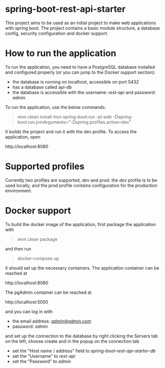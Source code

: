 # spring-boot-rest-api-starter

This project aims to be used as an initial project to make web applications with spring boot.
The project contains a basic module structure, a database config, security configuration and docker support. 

# How to run the application

To run the application, you need to have a PostgreSQL database installed and configured properly (or you can jump to the Docker support section):
 - the database is running on localhost, accessible on port 5432
 - has a database called api-db
 - the database is accessible with the username: *rest-api* and password: *admin*

To run the application, use the below commands:

> mvn clean install
> mvn spring-boot:run -pl web -Dspring-boot.run.jvmArguments="-Dspring.profiles.active=dev"

It builds the project and run it with the dev profile. To access the application, open

http://localhost:8080

# Supported profiles

Currently two profiles are supported, *dev* and *prod*. the *dev* profile is to be used locally, and the prod profile contains configuration for the production environment.

# Docker support

To build the docker image of the application, first package the application with

> mvn clean package

and then run

> docker-compose up

it should set up the necessary containers. The application container can be reached at

http://localhost:8080

The pgAdmin container can be reached at

http://localhost:5050

and you can log in with 
 - the email address: *admin@admin.com*
 - password: *admin*

and set up the connection to the database by right clicking the Servers tab on the left, choose create and in the popup on the connection tab
 - set the "Host name / address" field to *spring-boot-rest-api-starter-db*
 - set the "Username" to *rest-api*
 - set the "Password" to *admin*